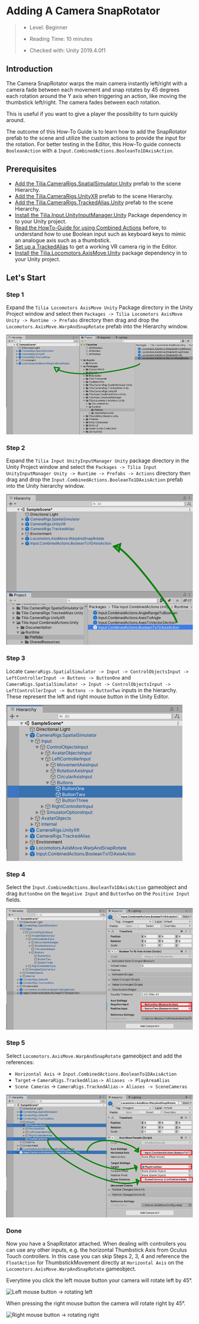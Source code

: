 # Adding A Camera SnapRotator

> * Level: Beginner
>
> * Reading Time: 10 minutes
>
> * Checked with: Unity 2019.4.0f1

## Introduction

The Camera SnapRotator warps the main camera instantly left/right with a camera fade between each movement and snap rotates by 45 degrees each rotation around the Y axis when triggering an action, like moving the thumbstick left/right. The camera fades between each rotation.

This is useful if you want to give a player the possibility to turn quickly around.

The outcome of this How-To Guide is to learn how to add the SnapRotator prefab to the scene and utilize the custom actions to provide the input for the rotation. For better testing in the Editor, this How-To guide connects `BooleanAction` with a `Input.CombinedActions.BooleanTo1DAxisAction`.

## Prerequisites

* [Add the Tilia.CameraRigs.SpatialSimulator.Unity](https://github.com/ExtendRealityLtd/Tilia.CameraRigs.SpatialSimulator.Unity/blob/master/Documentation/HowToGuides/AddingASpatialSimulatorCameraRig/README.md) prefab to the scene Hierarchy.
* [Add the Tilia.CameraRigs.UnityXR](https://github.com/ExtendRealityLtd/Tilia.CameraRigs.UnityXR/blob/master/Documentation/HowToGuides/AddingAUnityXRCameraRig/README.md) prefab to the scene Hierarchy.
* [Add the Tilia.CameraRigs.TrackedAlias.Unity](https://github.com/ExtendRealityLtd/Tilia.CameraRigs.TrackedAlias.Unity/blob/master/Documentation/HowToGuides/AddingATrackedAlias/README.md) prefab to the scene Hierarchy.
* [Install the Tilia.Input.UnityInputManager.Unity](https://github.com/ExtendRealityLtd/Tilia.Input.UnityInputManager/tree/master/Documentation/HowToGuides/Installation) Package dependency in to your Unity project.
* [Read the HowTo-Guide for using Combined Actions](https://github.com/ExtendRealityLtd/Tilia.Input.CombinedActions.Unity/blob/master/Documentation/HowToGuides/UsingCombinedActions/README.md) before, to understand how to use Boolean input such as keyboard keys to mimic an analogue axis such as a thumbstick.
* [Set up a TrackedAlias](https://github.com/ExtendRealityLtd/Tilia.CameraRigs.TrackedAlias.Unity/tree/master/Documentation/HowToGuides/AddingATrackedAlias) to get a working VR camera rig in the Editor.
* [Install the Tilia.Locomotors.AxisMove.Unity](https://github.com/FireDragonGameStudio/Tilia.Locomotors.AxisMove.Unity/blob/master/Documentation/HowToGuides/Installation/README.md) package dependency in to your Unity project.

## Let's Start

### Step 1

Expand the `Tilia Locomotors AxisMove Unity` Package directory in the Unity Project window and select then `Packages -> Tilia Locomotors AxisMove Unity -> Runtime -> Prefabs` directory then drag and drop the `Locomotors.AxisMove.WarpAndSnapRotate` prefab into the Hierarchy window.

![Adding Prefab To Scene](assets/images/AddSnapRotate.PNG)

### Step 2

Expand the `Tilia Input UnityInputManager Unity` package directory in the Unity Project window and select the `Packages -> Tilia Input UnityInputManager Unity -> Runtime -> Prefabs -> Actions` directory then drag and drop the `Input.CombinedActions.BooleanTo1DAxisAction` prefab into the Unity hierarchy window.

![Create BooleanTo1DAxisAction gameobject](assets/images/AddingBooleanTo1DAxisAction.PNG)

### Step 3

Locate `CameraRigs.SpatialSimulator -> Input -> ControlObjectsInput -> LeftControllerInput -> Buttons -> ButtonOne` and `CameraRigs.SpatialSimulator -> Input -> ControlObjectsInput -> LeftControllerInput -> Buttons -> ButtonTwo` inputs in the hierarchy. These represent the left and right mouse button in the Unity Editor.

![Left and Right mouse button inputs](assets/images/MouseButtons.PNG)

### Step 4

Select the `Input.CombinedActions.BooleanTo1DAxisAction` gameobject and drag `ButtonOne` on the `Negative Input` and `ButtonTwo` on the `Positive Input` fields.

![BooleanTo1DAxisAction negative and positive input](assets/images/1DAxisInput.PNG)

### Step 5

Select `Locomotors.AxisMove.WarpAndSnapRotate` gameobject and add the references:

* `Horizontal Axis` -> `Input.CombinedActions.BooleanTo1DAxisAction`
* `Target`-> `CameraRigs.TrackedAlias-> Aliases -> PlayAreaAlias`
* `Scene Cameras` -> `CameraRigs.TrackedAlias-> Aliases -> SceneCameras`

![References for Locomotors.AxisMove.WarpAndSnapRotate](assets/images/AddTargetAndCameraAndInput.PNG)

### Done

Now you have a SnapRotator attached. When dealing with controllers you can use any other inputs, e.g. the horizontal Thumbstick Axis from Oculus Touch controllers. In this case you can skip Steps 2, 3, 4 and reference the `FloatAction` for ThumbstickMovement directly at `Horizontal Axis` on the `Locomotors.AxisMove.WarpAndSnapRotate` gameobject.

Everytime you click the left mouse button your camera will rotate left by 45°.

![Left mouse button -> rotating left](assets/images/GifConverter_Left.gif)

When pressing the right mouse button the camera will rotate right by 45°.

![Right mouse button -> rotating right](assets/images/GifConverter_Right.gif)